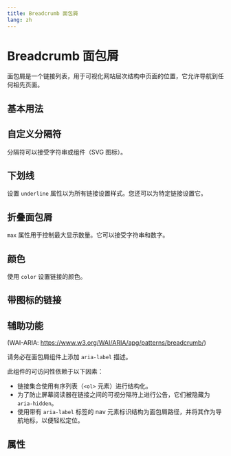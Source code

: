 ```yaml
---
title: Breadcrumb 面包屑
lang: zh
---
```


<script setup lang="ts">
  import props from "../../../example/breadcrumb/description/zh-props.ts";
</script>

# Breadcrumb 面包屑

面包屑是一个链接列表，用于可视化网站层次结构中页面的位置，它允许导航到任何祖先页面。

## 基本用法

<demo src="../../../example/breadcrumb/basic.vue" preview="[2-6]" />

## 自定义分隔符

分隔符可以接受字符串或组件（SVG 图标）。

<demo src="../../../example/breadcrumb/separator.vue" preview="[6-16]" />

## 下划线

设置 `underline` 属性以为所有链接设置样式。您还可以为特定链接设置它。

<demo src="../../../example/breadcrumb/underline.vue" preview="[2-18]" />

## 折叠面包屑

`max` 属性用于控制最大显示数量。它可以接受字符串和数字。

<demo src="../../../example/breadcrumb/collapsed.vue" preview="[2-6]" />

## 颜色

使用 `color` 设置链接的颜色。

<demo src="../../../example/breadcrumb/color.vue" preview="[2-12]" />

## 带图标的链接

<demo src="../../../example/breadcrumb/icon.vue"  preview="[8-12]" />

## 辅助功能

(WAI-ARIA: https://www.w3.org/WAI/ARIA/apg/patterns/breadcrumb/)

请务必在面包屑组件上添加 `aria-label` 描述。

此组件的可访问性依赖于以下因素：

- 链接集合使用有序列表（`<ol>` 元素）进行结构化。
- 为了防止屏幕阅读器在链接之间的可视分隔符上进行公告，它们被隐藏为 `aria-hidden`。
- 使用带有 `aria-label` 标签的 nav 元素标识结构为面包屑路径，并将其作为导航地标，以便轻松定位。

## 属性

<data-table type="props" lang="zh" :data="props" />

